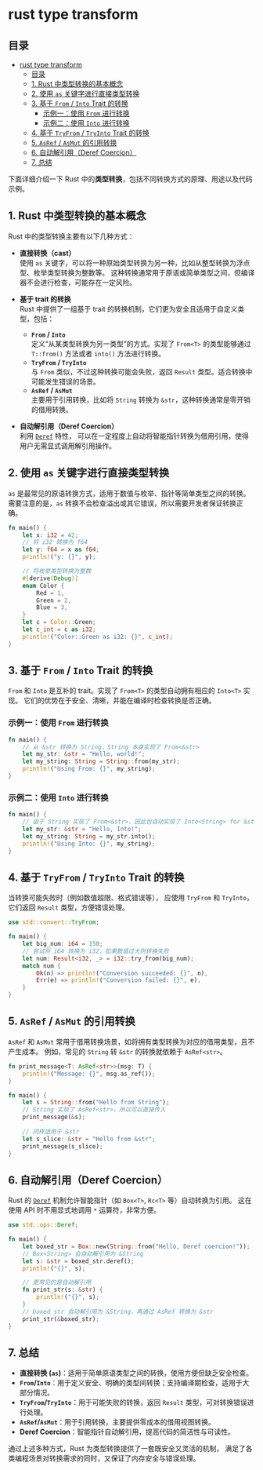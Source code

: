 # rust type transform

## 目录

- [rust type transform](#rust-type-transform)
  - [目录](#目录)
  - [1. Rust 中类型转换的基本概念](#1-rust-中类型转换的基本概念)
  - [2. 使用 `as` 关键字进行直接类型转换](#2-使用-as-关键字进行直接类型转换)
  - [3. 基于 `From` / `Into` Trait 的转换](#3-基于-from--into-trait-的转换)
    - [示例一：使用 `From` 进行转换](#示例一使用-from-进行转换)
    - [示例二：使用 `Into` 进行转换](#示例二使用-into-进行转换)
  - [4. 基于 `TryFrom` / `TryInto` Trait 的转换](#4-基于-tryfrom--tryinto-trait-的转换)
  - [5. `AsRef` / `AsMut` 的引用转换](#5-asref--asmut-的引用转换)
  - [6. 自动解引用（Deref Coercion）](#6-自动解引用deref-coercion)
  - [7. 总结](#7-总结)
  
下面详细介绍一下 Rust 中的**类型转换**，包括不同转换方式的原理、用途以及代码示例。

## 1. Rust 中类型转换的基本概念

Rust 中的类型转换主要有以下几种方式：

- **直接转换（cast）**  
  使用 `as` 关键字，可以将一种原始类型转换为另一种，比如从整型转换为浮点型、枚举类型转换为整数等。
  这种转换通常用于原语或简单类型之间，但编译器不会进行检查，可能存在一定风险。

- **基于 trait 的转换**  
  Rust 中提供了一组基于 trait 的转换机制，它们更为安全且适用于自定义类型，包括：
  - **`From` / `Into`**  
    定义“从某类型转换为另一类型”的方式。实现了 `From<T>` 的类型能够通过 `T::from()` 方法或者 `into()` 方法进行转换。
  - **`TryFrom` / `TryInto`**  
    与 `From` 类似，不过这种转换可能会失败，返回 `Result` 类型。适合转换中可能发生错误的场景。
  - **`AsRef` / `AsMut`**  
    主要用于引用转换，比如将 `String` 转换为 `&str`，这种转换通常是零开销的借用转换。

- **自动解引用（Deref Coercion）**  
  利用 [`Deref`](https://doc.rust-lang.org/std/ops/trait.Deref.html) 特性，
  可以在一定程度上自动将智能指针转换为借用引用，使得用户无需显式调用解引用操作。

## 2. 使用 `as` 关键字进行直接类型转换

`as` 是最常见的原语转换方式，适用于数值与枚举、指针等简单类型之间的转换。
需要注意的是，`as` 转换不会检查溢出或其它错误，所以需要开发者保证转换正确。

```rust:src/as_cast.rs
fn main() {
    let x: i32 = 42;
    // 将 i32 转换为 f64
    let y: f64 = x as f64;
    println!("y: {}", y);

    // 将枚举类型转换为整数
    #[derive(Debug)]
    enum Color {
        Red = 1,
        Green = 2,
        Blue = 3,
    }
    let c = Color::Green;
    let c_int = c as i32;
    println!("Color::Green as i32: {}", c_int);
}

```

## 3. 基于 `From` / `Into` Trait 的转换

`From` 和 `Into` 是互补的 trait。实现了 `From<T>` 的类型自动拥有相应的 `Into<T>` 实现。
它们的优势在于安全、清晰，并能在编译时检查转换是否正确。

### 示例一：使用 `From` 进行转换

```rust:src/from_into.rs
fn main() {
    // 从 &str 转换为 String，String 本身实现了 From<&str>
    let my_str: &str = "Hello, world!";
    let my_string: String = String::from(my_str);
    println!("Using From: {}", my_string);
}

```

### 示例二：使用 `Into` 进行转换

```rust:src/from_into_into.rs
fn main() {
    // 由于 String 实现了 From<&str>，因此也自动实现了 Into<String> for &str
    let my_str: &str = "Hello, Into!";
    let my_string: String = my_str.into();
    println!("Using Into: {}", my_string);
}

```

## 4. 基于 `TryFrom` / `TryInto` Trait 的转换

当转换可能失败时（例如数值超限、格式错误等），
应使用 `TryFrom` 和 `TryInto`，它们返回 `Result` 类型，方便错误处理。

```rust:src/try_from.rs
use std::convert::TryFrom;

fn main() {
    let big_num: i64 = 150;
    // 尝试将 i64 转换为 i32，如果数值过大则转换失败
    let num: Result<i32, _> = i32::try_from(big_num);
    match num {
        Ok(n) => println!("Conversion succeeded: {}", n),
        Err(e) => println!("Conversion failed: {}", e),
    }
}

```

## 5. `AsRef` / `AsMut` 的引用转换

`AsRef` 和 `AsMut` 常用于借用转换场景，如将拥有类型转换为对应的借用类型，且不产生成本。
例如，常见的 `String` 转 `&str` 的转换就依赖于 `AsRef<str>`。

```rust:src/as_ref_as_mut.rs
fn print_message<T: AsRef<str>>(msg: T) {
    println!("Message: {}", msg.as_ref());
}

fn main() {
    let s = String::from("Hello from String");
    // String 实现了 AsRef<str>，所以可以直接传入
    print_message(&s);
    
    // 同样适用于 &str
    let s_slice: &str = "Hello from &str";
    print_message(s_slice);
}

```

## 6. 自动解引用（Deref Coercion）

Rust 的 [`Deref`](https://doc.rust-lang.org/std/ops/trait.Deref.html)
机制允许智能指针（如 `Box<T>`, `Rc<T>` 等）自动转换为引用。
这在使用 API 时不用显式地调用 `*` 运算符，非常方便。

```rust:src/deref_coercion.rs
use std::ops::Deref;

fn main() {
    let boxed_str = Box::new(String::from("Hello, Deref coercion!"));
    // Box<String> 会自动解引用为 &String
    let s: &str = boxed_str.deref();
    println!("{}", s);

    // 更常见的是自动解引用
    fn print_str(s: &str) {
        println!("{}", s);
    }
    // boxed_str 自动解引用为 &String，再通过 AsRef 转换为 &str
    print_str(&boxed_str);
}

```

## 7. 总结

- **直接转换 (`as`)**：适用于简单原语类型之间的转换，使用方便但缺乏安全检查。
- **`From`/`Into`**：用于定义安全、明确的类型间转换；支持编译期检查，适用于大部分情况。
- **`TryFrom`/`TryInto`**：用于可能失败的转换，返回 `Result` 类型，可对转换错误进行处理。
- **`AsRef`/`AsMut`**：用于引用转换，主要提供零成本的借用视图转换。
- **Deref Coercion**：智能指针自动解引用，提高代码的简洁性与可读性。

通过上述多种方式，Rust 为类型转换提供了一套既安全又灵活的机制，
满足了各类编程场景对转换需求的同时，又保证了内存安全与错误处理。

